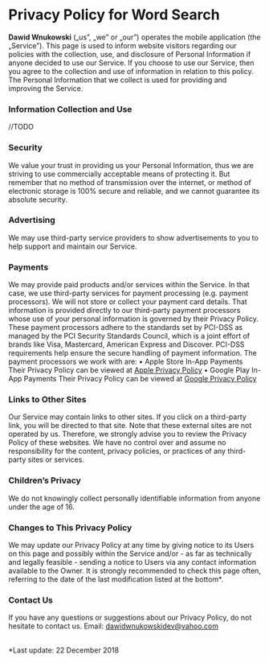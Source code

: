 # Privacy Policy for Word Search

<b>Dawid Wnukowski</b> („us”, „we” or „our”) operates the mobile application (the „Service”).
This page is used to inform website visitors regarding our policies with the collection, use, and disclosure of Personal Information if anyone decided to use our Service.
If you choose to use our Service, then you agree to the collection and use of information in relation to this policy. The Personal Information that we collect is used for providing and improving the Service.

### Information Collection and Use
//TODO

### Security
We value your trust in providing us your Personal Information, thus we are striving to use commercially acceptable means of protecting it. But remember that no method of transmission over the internet, or method of electronic storage is 100% secure and reliable, and we cannot guarantee its absolute security.

### Advertising
We may use third-party service providers to show advertisements to you to help support and maintain our Service.

### Payments
We may provide paid products and/or services within the Service. In that case, we use third-party services for payment processing (e.g. payment processors).
We will not store or collect your payment card details. That information is provided directly to our third-party payment processors whose use of your personal information is governed by their Privacy Policy. These payment processors adhere to the standards set by PCI-DSS as managed by the PCI Security Standards Council, which is a joint effort of brands like Visa, Mastercard, American Express and Discover. PCI-DSS requirements help ensure the secure handling of payment information.
The payment processors we work with are:
    • Apple Store In-App Payments
      Their Privacy Policy can be viewed at [Apple Privacy Policy](https://www.apple.com/legal/privacy/en-ww/)
    • Google Play In-App Payments
      Their Privacy Policy can be viewed at [Google Privacy Policy](https://www.google.com/policies/privacy/)

### Links to Other Sites
Our Service may contain links to other sites. If you click on a third-party link, you will be directed to that site. Note that these external sites are not operated by us. Therefore, we strongly advise you to review the Privacy Policy of these websites. We have no control over and assume no responsibility for the content, privacy policies, or practices of any third-party sites or services.

### Children’s Privacy
We do not knowingly collect personally identifiable information from anyone under the age of 16.

### Changes to This Privacy Policy
We may update our Privacy Policy at any time by giving notice to its Users on this page and possibly within the Service and/or - as far as technically and legally feasible - sending a notice to Users via any contact information available to the Owner. It is strongly recommended to check this page often, referring to the date of the last modification listed at the bottom*. 

### Contact Us
If you have any questions or suggestions about our Privacy Policy, do not hesitate to contact us.
Email: <dawidwnukowskidev@yahoo.com>

<br>
*Last update: 22 December 2018
